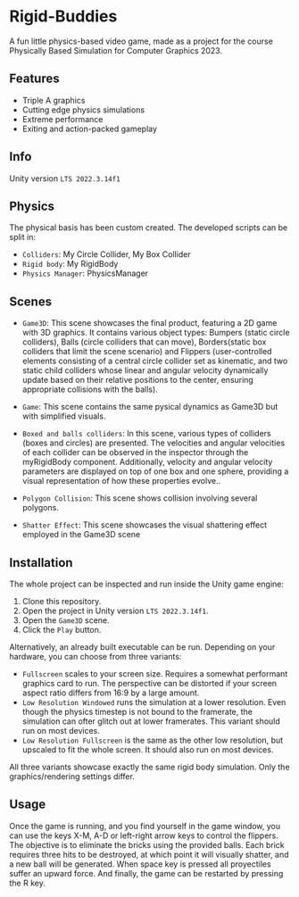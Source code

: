# Rigid-Buddies

A fun little physics-based video game, made as a project for the course Physically Based Simulation for Computer Graphics 2023.


## Features

- Triple A graphics
- Cutting edge physics simulations
- Extreme performance
- Exiting and action-packed gameplay

## Info

Unity version `LTS 2022.3.14f1`

## Physics

The physical basis has been custom created.
The developed scripts can be split in:
- `Colliders`: My Circle Collider, My Box Collider
- `Rigid body`: My RigidBody
- `Physics Manager`: PhysicsManager

## Scenes

- `Game3D`: This scene showcases the final product, featuring a 2D game with 3D graphics. It contains various object types: Bumpers (static circle colliders), Balls (circle colliders that can move), Borders(static box colliders that limit the scene scenario) and Flippers (user-controlled elements consisting of a central circle collider set as kinematic, and two static child colliders whose linear and angular velocity dynamically  update based on their relative positions to the center, ensuring appropriate collisions with the balls).

- `Game`: This scene contains the same pysical dynamics as Game3D but with simplified visuals.

- `Boxed and balls colliders`: In this scene, various types of colliders (boxes and circles) are presented. The velocities and angular velocities of each collider can be observed in the inspector through the myRigidBody component. Additionally, velocity and angular velocity parameters are displayed on top of one box and one sphere, providing a visual representation of how these properties evolve..

- `Polygon Collision`: This scene shows collision involving several polygons.

- `Shatter Effect`: This scene showcases the visual shattering effect employed in the Game3D scene

## Installation
The whole project can be inspected and run inside the Unity game engine:

1. Clone this repository.
2. Open the project in Unity version `LTS 2022.3.14f1`.
3. Open the `Game3D` scene.
4. Click the `Play` button.

Alternatively, an already built executable can be run. Depending on your hardware, you can choose from three variants:
- `Fullscreen` scales to your screen size. Requires a somewhat performant graphics card to run. The perspective can be distorted if your screen aspect ratio differs from 16:9 by a large amount.
- `Low Resolution Windowed` runs the simulation at a lower resolution. Even though the physics timestep is not bound to the framerate, the simulation can ofter glitch out at lower framerates. This variant should run on most devices.
- `Low Resolution Fullscreen` is the same as the other low resolution, but upscaled to fit the whole screen. It should also run on most devices.

All three variants showcase exactly the same rigid body simulation. Only the graphics/rendering settings differ.

## Usage

Once the game is running, and you find yourself in the game window, you can use the keys X-M, A-D or left-right arrow keys to control the flippers.
The objective is to eliminate the bricks using the provided balls. Each brick requires three hits to be destroyed, at which point it will visually shatter, and a new ball will be generated.
When space key is pressed all proyectiles suffer an upward force. And finally, the game can be restarted by pressing the R key.


